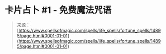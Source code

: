 <!--yml

category: 未分类

date: 2024-06-12 18:54:01

-->

# 卡片占卜 #1 - 免费魔法咒语

> 来源：[https://www.spellsofmagic.com/spells/life_spells/fortune_spells/14895/page.html#0001-01-01](https://www.spellsofmagic.com/spells/life_spells/fortune_spells/14895/page.html#0001-01-01)
